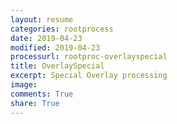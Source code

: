 ```yaml
---
layout: resume
categories: rootprocess
date: 2019-04-23
modified: 2019-04-23
processurl: rootproc-overlayspecial
title: OverlaySpecial
excerpt: Special Overlay processing
image: 
comments: True
share: True
---
```

